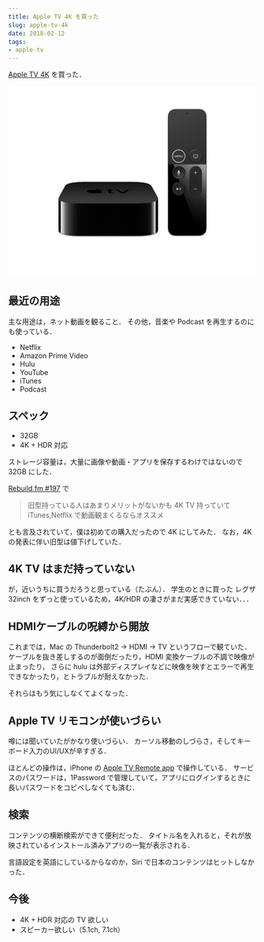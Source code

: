 ```yaml
---
title: Apple TV 4K を買った
slug: apple-tv-4k
date: 2018-02-12
tags:
- apple-tv
---
```


[Apple TV 4K](https://www.apple.com/shop/buy-tv/apple-tv-4k) を買った．

![Apple TV 4K](/images/2018-02-12-apple-tv-4k/apple-tv-gallery1-201709.jpeg "Apple TV 4K")

## 最近の用途

主な用途は，ネット動画を観ること．
その他，音楽や Podcast を再生するのにも使っている．

- Netflix
- Amazon Prime Video
- Hulu
- YouTube
- iTunes
- Podcast

## スペック

- 32GB
- 4K + HDR 対応

ストレージ容量は，大量に画像や動画・アプリを保存するわけではないので 32GB にした．


[Rebuild.fm #197](https://rebuild.fm/197/) で

> 旧型持っている人はあまりメリットがないかも
> 4K TV 持っていて iTunes,Netflix で動画観まくるならオススメ

とも言及されていて，僕は初めての購入だったので 4K にしてみた．
なお，4K の発表に伴い旧型は値下げしていた．

## 4K TV はまだ持っていない

が，近いうちに買うだろうと思っている（たぶん）．
学生のときに買った レグザ 32inch をずっと使っているため，4K/HDR の凄さがまだ実感できていない．．．


## HDMIケーブルの呪縛から開放

これまでは，Mac の Thunderbolt2 -> HDMI -> TV というフローで観ていた．
ケーブルを抜き差しするのが面倒だったり，HDMI 変換ケーブルの不調で映像が止まったり，
さらに hulu は外部ディスプレイなどに映像を映すとエラーで再生できなかったり，とトラブルが耐えなかった．

それらはもう気にしなくてよくなった．


## Apple TV リモコンが使いづらい

噂には聞いていたがかなり使いづらい．
カーソル移動のしづらさ，そしてキーボード入力のUI/UXが辛すぎる．

ほとんどの操作は，iPhone の [Apple TV Remote app](https://support.apple.com/en-us/ht201664) で操作している．
サービスのパスワードは，1Password で管理していて，アプリにログインするときに長いパスワードをコピペしなくても済む．

## 検索

コンテンツの横断検索ができて便利だった．
タイトル名を入れると，それが放映されているインストール済みアプリの一覧が表示される．

言語設定を英語にしているからなのか，Siri で日本のコンテンツはヒットしなかった．

## 今後

- 4K + HDR 対応の TV 欲しい
- スピーカー欲しい（5.1ch, 7.1ch）
